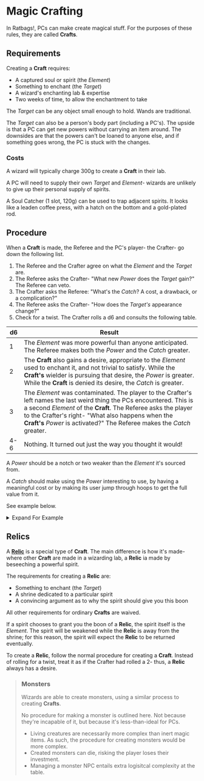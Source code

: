 
# Magic Crafting

In Ratbags!, PCs can make create magical stuff. For the purposes of these rules, they are called **Crafts**.


## Requirements

Creating a **Craft** requires:

* A captured soul or spirit (the _Element_)
* Something to enchant (the _Target_)
* A wizard's enchanting lab & expertise
* Two weeks of time, to allow the enchantment to take

The _Target_ can be any object small enough to hold. Wands are traditional. 

The _Target_ can also be a person's body part (including a PC's). The upside is that a PC can get new powers without carrying an item around. The downsides are that the powers can't be loaned to anyone else, and if something goes wrong, the PC is stuck with the changes.

### Costs

A wizard will typically charge 300g to create a **Craft** in their lab.

A PC will need to supply their own _Target_ and _Element_- wizards are unlikely to give up their personal supply of spirits. 

A Soul Catcher (1 slot, 120g) can be used to trap adjacent spirits. It looks like a leaden coffee press, with a hatch on the bottom and a gold-plated rod.


## Procedure

When a **Craft** is made, the Referee and the PC's player- the Crafter- go down the following list.

1. The Referee and the Crafter agree on what the _Element_ and the _Target_ are.
2. The Referee asks the Crafter- "What new _Power_ does the _Target_ gain?" The Referee can veto.
3. The Crafter asks the Referee: "What's the _Catch_? A cost, a drawback, or a complication?"
3. The Referee asks the Crafter- "How does the _Target's_ appearance change?"
5. Check for a twist. The Crafter rolls a d6 and consults the following table.

| d6 | Result |
| -- | ------ |
| 1  | The _Element_ was more powerful than anyone anticipated. The Referee makes both the _Power_ and the _Catch_ greater. |
| 2  | The **Craft** also gains a desire, appropriate to the _Element_ used to enchant it, and not trivial to satisfy. While the **Craft's** wielder is pursuing that desire, the _Power_ is greater. While the **Craft** is denied its desire, the _Catch_ is greater. | 
| 3  | The _Element_ was contaminated. The player to the Crafter's left names the last weird thing the PCs encountered. This is a second _Element_ of the **Craft**. The Referee asks the player to the Crafter's right- "What also happens when the **Craft's** _Power_ is activated?" The Referee makes the _Catch_ greater. |
| 4-6 | Nothing. It turned out just the way you thought it would! |

A _Power_ should be a notch or two weaker than the _Element_ it's sourced from.

A _Catch_ should make using the _Power_ interesting to use, by having a meaningful cost or by making its user jump through hoops to get the full value from it.

See example below.

<details markdown="block">
  <summary>
Expand For Example
 </summary>
 
Alice has decided to enchant a pair of boots with the soul of a vampire. Bob, the Referee, goes down the list.

**Bob**: "So, first up, what's the _Element_ and what's the _Target_?

**Alice**: "The vampire is the _Element_ and the boots are the _Target_, right?"

**Bob**: "Right. Next on the list, I ask you this- What new _Power_ does the _Target_ gain?"

**Alice**: "Ok, radical idea- what if anyone who wears the boots turns into a vampire?"

**Bob**: "Hmm, the _Power_ is meant to be weaker than the _Element_ is. Sorry, I think I should veto that."

**Alice**: "Haha, I was expecting that. I have a serious idea. Vampires can walk on walls and ceilings and stuff, right? What if the boots let the wearer do that?"

**Bob**: "That sounds reasonable. Ok, Alice, you ask me the next question."

**Alice**: "Oh right! Bob, what's the _Catch_? A cost, a drawback, or a complication?"

**Bob**: "Well, boots that let you walk on walls and ceilings sound pretty powerful to me... Ah! Here's a drawback- they only work in the dark. Since they're vampire boots, after all."

**Alice**: "Drat. That does make them harder to use..."

**Bob**: "I'm sure you'll find a good use for them. Next question- How does the _Target's_ appearance change?"

**Alice**: "The boots turn black and get bat wings, obviously!"

**Bob**: "Haha, obviously! Ok, last step- roll a d6 for me."

**Alice**: "... I got a 2. So that means the boots have a desire."

**Bob**: "Oooh! Well obviously, the boots have a desire to drink human blood."

**Alice**: "Sure. What does that mean for the _Power_ and the _Catch_?"

**Bob**: "Hmmmm, when the boots are thirsty the _Catch_ needs to be greater... in this case I think that means they only work in absolute darkness. But other times, they work in places that are just fairly dark."

**Alice**: "Ok, let's work out the details on that later. What about the _Power_?"

**Bob**: "I'm not sure about a straighforward way to make the _Power_ better. But I was thinking- these boots could be kinda dangerous to use, right? What if you were standing upside-down on a tall ceiling and got yanked down?"

**Alice**: "Yeah, I hadn't thought about that..."

**Bob**: "So what if, when you're pursuing the boots' desire for blood, you can also fall from heights safely? I think that qualifies as making the _Power_ greater."

**Alice**: "Works for me."

</details>


## Relics

A [**Relic**](/core-rules/magic.html#relics) is a special type of **Craft**. The main difference is how it's made- where other **Craft** are made in a wizarding lab, a **Relic** ia made by beseeching a powerful spirit.

The requirements for creating a **Relic** are:
* Something to enchant (the _Target_)
* A shrine dedicated to a particular spirit
* A convincing argument as to why the spirit should give you this boon

All other requirements for ordinary **Crafts** are waived.

If a spirit chooses to grant you the boon of a **Relic**, the spirit itself is the _Element_. The spirit will be weakened while the **Relic** is away from the shrine; for this reason, the spirit will expect the **Relic** to be returned eventually.

To create a **Relic**, follow the normal procedure for creating a **Craft**. Instead of rolling for a twist, treat it as if the Crafter had rolled a 2- thus, a **Relic** always has a desire.

> ### Monsters
> Wizards are able to create monsters, using a similar process to creating **Crafts**. 
> 
> No procedure for making a monster is outlined here. Not because they're incapable of it, but because it's less-than-ideal for PCs.
> * Living creatures are necessarily more complex than inert magic items. As such, the procedure for creating monsters would be more complex.
> * Created monsters can die, risking the player loses their investment.
> * Managing a monster NPC entails extra logisitcal complexity at the table.

